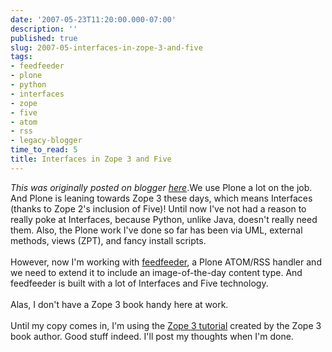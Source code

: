 ```yaml
---
date: '2007-05-23T11:20:00.000-07:00'
description: ''
published: true
slug: 2007-05-interfaces-in-zope-3-and-five
tags:
- feedfeeder
- plone
- python
- interfaces
- zope
- five
- atom
- rss
- legacy-blogger
time_to_read: 5
title: Interfaces in Zope 3 and Five
---
```


*This was originally posted on blogger [here](https://pydanny.blogspot.com/2007/05/interfaces-in-zope-3-and-five.html)*.We use Plone a lot on the job.  And Plone is leaning towards Zope 3 these days, which means Interfaces (thanks to Zope 2's inclusion of Five)!  Until now I've not had a reason to really poke at Interfaces, because Python, unlike Java, doesn't really need them.  Also, the Plone work I've done so far has been via UML, external methods, views (ZPT), and fancy install scripts.<br /><br />However, now I'm working with <a href="http://plone.org/products/feedfeeder">feedfeeder</a>, a Plone ATOM/RSS handler and we need to extend it to include an image-of-the-day content type.  And feedfeeder is built with a lot of Interfaces and Five technology.<br /><br />Alas, I don't have a Zope 3 book handy here at work.<br /><br />Until my copy comes in, I'm using the <a href="http://worldcookery.com/files/ploneconf05-five/">Zope 3 tutorial</a> created by the Zope 3 book author.  Good stuff indeed.  I'll post my thoughts when I'm done.